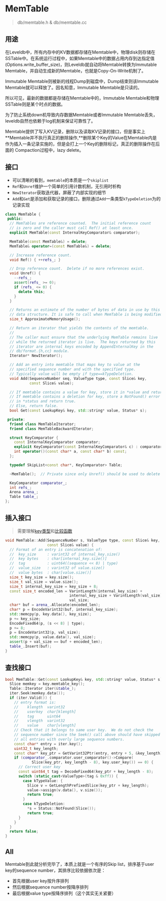 # MemTable

> db/memtable.h & db/memtable.cc

## 用途

在Leveldb中，所有内存中的KV数据都存储在Memtable中，物理disk则存储在SSTable中。在系统运行过程中，如果Memtable中的数据占用内存到达指定值(Options.write_buffer_size)，则Leveldb就自动将Memtable转换为Immutable Memtable，并自动生成新的Memtable，也就是Copy-On-Write机制了。

Immutable Memtable则被新的线程Dump到磁盘中，Dump结束则该Immutable Memtable就可以释放了。因名知意，Immutable Memtable是只读的。

所以可见，最新的数据都是存储在Memtable中的，Immutable Memtable和物理SSTable则是某个时点的数据。

为了防止系统down机导致内存数据Memtable或者Immutable Memtable丢失，leveldb自然也依赖于log机制来保证可靠性了。

Memtable提供了写入KV记录，删除以及读取KV记录的接口，但是事实上**Memtable并不执行真正的删除操作,**删除某个Key的Value在Memtable内是作为插入一条记录实施的，但是会打上一个Key的删除标记，真正的删除操作在后面的 Compaction过程中，lazy delete。

## 接口

* 可以清晰的看到，`memtable`的本质是一个`skiplist`
* `Ref`和`Unref`维护一个简单的引用计数机制，无引用时析构
* `NewIterator`获取迭代器，屏蔽了内部实现的细节
* `Add`和`Get`是添加和获取记录的接口，删除通过`Add`一条类型`kTypeDeletion`为的记录实现

```cpp
class MemTable {
 public:
  // MemTables are reference counted.  The initial reference count
  // is zero and the caller must call Ref() at least once.
  explicit MemTable(const InternalKeyComparator& comparator);

  MemTable(const MemTable&) = delete;
  MemTable& operator=(const MemTable&) = delete;

  // Increase reference count.
  void Ref() { ++refs_; }

  // Drop reference count.  Delete if no more references exist.
  void Unref() {
    --refs_;
    assert(refs_ >= 0);
    if (refs_ <= 0) {
      delete this;
    }
  }

  // Returns an estimate of the number of bytes of data in use by this
  // data structure. It is safe to call when MemTable is being modified.
  size_t ApproximateMemoryUsage();

  // Return an iterator that yields the contents of the memtable.
  //
  // The caller must ensure that the underlying MemTable remains live
  // while the returned iterator is live.  The keys returned by this
  // iterator are internal keys encoded by AppendInternalKey in the
  // db/format.{h,cc} module.
  Iterator* NewIterator();

  // Add an entry into memtable that maps key to value at the
  // specified sequence number and with the specified type.
  // Typically value will be empty if type==kTypeDeletion.
  void Add(SequenceNumber seq, ValueType type, const Slice& key,
           const Slice& value);

  // If memtable contains a value for key, store it in *value and return true.
  // If memtable contains a deletion for key, store a NotFound() error
  // in *status and return true.
  // Else, return false.
  bool Get(const LookupKey& key, std::string* value, Status* s);

 private:
  friend class MemTableIterator;
  friend class MemTableBackwardIterator;

  struct KeyComparator {
    const InternalKeyComparator comparator;
    explicit KeyComparator(const InternalKeyComparator& c) : comparator(c) {}
    int operator()(const char* a, const char* b) const;
  };

  typedef SkipList<const char*, KeyComparator> Table;

  ~MemTable();  // Private since only Unref() should be used to delete it

  KeyComparator comparator_;
  int refs_;
  Arena arena_;
  Table table_;
};
```

## 插入接口

> 需要理解[key类型](./05_key.md)和[比较函数](./06_comparator.md)

```cpp
void MemTable::Add(SequenceNumber s, ValueType type, const Slice& key,
                   const Slice& value) {
  // Format of an entry is concatenation of:
  //  key_size     : varint32 of internal_key.size()
  //  key bytes    : char[internal_key.size()]
  //  tag          : uint64((sequence << 8) | type)
  //  value_size   : varint32 of value.size()
  //  value bytes  : char[value.size()]
  size_t key_size = key.size();
  size_t val_size = value.size();
  size_t internal_key_size = key_size + 8;
  const size_t encoded_len = VarintLength(internal_key_size) +
                             internal_key_size + VarintLength(val_size) +
                             val_size;
  char* buf = arena_.Allocate(encoded_len);
  char* p = EncodeVarint32(buf, internal_key_size);
  std::memcpy(p, key.data(), key_size);
  p += key_size;
  EncodeFixed64(p, (s << 8) | type);
  p += 8;
  p = EncodeVarint32(p, val_size);
  std::memcpy(p, value.data(), val_size);
  assert(p + val_size == buf + encoded_len);
  table_.Insert(buf);
}
```

## 查找接口

```cpp
bool MemTable::Get(const LookupKey& key, std::string* value, Status* s) {
  Slice memkey = key.memtable_key();
  Table::Iterator iter(&table_);
  iter.Seek(memkey.data());
  if (iter.Valid()) {
    // entry format is:
    //    klength  varint32
    //    userkey  char[klength]
    //    tag      uint64
    //    vlength  varint32
    //    value    char[vlength]
    // Check that it belongs to same user key.  We do not check the
    // sequence number since the Seek() call above should have skipped
    // all entries with overly large sequence numbers.
    const char* entry = iter.key();
    uint32_t key_length;
    const char* key_ptr = GetVarint32Ptr(entry, entry + 5, &key_length);
    if (comparator_.comparator.user_comparator()->Compare(
            Slice(key_ptr, key_length - 8), key.user_key()) == 0) {
      // Correct user key
      const uint64_t tag = DecodeFixed64(key_ptr + key_length - 8);
      switch (static_cast<ValueType>(tag & 0xff)) {
        case kTypeValue: {
          Slice v = GetLengthPrefixedSlice(key_ptr + key_length);
          value->assign(v.data(), v.size());
          return true;
        }
        case kTypeDeletion:
          *s = Status::NotFound(Slice());
          return true;
      }
    }
  }
  return false;
}
```

## All

Memtable到此就分析完毕了，本质上就是一个有序的Skip list，排序基于user key的sequence number，其排序比较依据依次是：

* 首先根据user key按升序排列
* 然后根据sequence number按降序排列
* 最后根据value type按降序排列（这个其实无关紧要）
